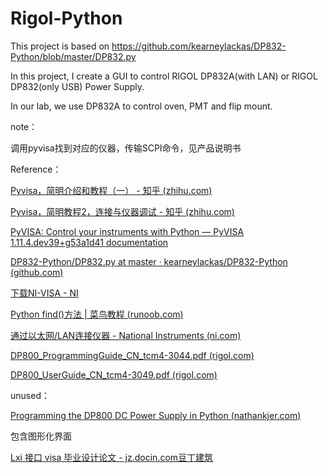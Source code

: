 # Rigol-Python
This project is based on https://github.com/kearneylackas/DP832-Python/blob/master/DP832.py

In this project, I create a GUI to control RIGOL DP832A(with LAN) or RIGOL DP832(only USB) Power Supply.

In our lab, we use DP832A to control oven, PMT and flip mount.

note：

调用pyvisa找到对应的仪器，传输SCPI命令，见产品说明书

Reference：

[Pyvisa，简明介绍和教程（一） - 知乎 (zhihu.com)](https://zhuanlan.zhihu.com/p/357335933)

[Pyvisa，简明教程2，连接与仪器调试 - 知乎 (zhihu.com)](https://zhuanlan.zhihu.com/p/357337164)

[PyVISA: Control your instruments with Python — PyVISA 1.11.4.dev39+g53a1d41 documentation](https://pyvisa.readthedocs.io/en/latest/)

[DP832-Python/DP832.py at master · kearneylackas/DP832-Python (github.com)](https://github.com/kearneylackas/DP832-Python/blob/master/DP832.py)

[下载NI-VISA - NI](https://www.ni.com/zh-cn/support/downloads/drivers/download.ni-visa.html#442805)

[Python find()方法 | 菜鸟教程 (runoob.com)](https://www.runoob.com/python/att-string-find.html)

[通过以太网/LAN连接仪器 - National Instruments (ni.com)](https://www.ni.com/getting-started/set-up-hardware/instrument-control/zhs/ethernet-connect)

[DP800_ProgrammingGuide_CN_tcm4-3044.pdf (rigol.com)](https://www.rigol.com/Images/DP800_ProgrammingGuide_CN_tcm4-3044.pdf)

[DP800_UserGuide_CN_tcm4-3049.pdf (rigol.com)](https://www.rigol.com/Images/DP800_UserGuide_CN_tcm4-3049.pdf)

unused：

[Programming the DP800 DC Power Supply in Python (nathankjer.com)](https://nathankjer.com/dp800/)

包含图形化界面

[Lxi 接口 visa 毕业设计论文 - jz.docin.com豆丁建筑](https://jz.docin.com/p-1120401186.html)

